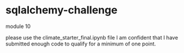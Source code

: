 # sqlalchemy-challenge
module 10 

please use the climate_starter_final.ipynb file
I am confident that I have submitted enough code to qualify for a minimum of one point. 
